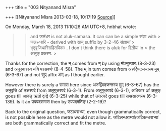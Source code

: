 +++
title = "003 Nityanand Misra"

+++
[[Nityanand Misra	2013-03-18, 10:17:19 [Source](https://groups.google.com/g/samskrita/c/T2g805aJrbI)]]



  
  
On Monday, March 18, 2013 11:10:26 AM UTC+8, hnbhat wrote:

> 
> > and जलंधर is not aluk-samasa. It can can be a simple संज्ञा with > जल+धारि - derived with खच् suffix by 3-2-46 संज्ञायां > भृतृवृजिधारिसहितपिदमः . I don't think there is aluk for द्वितीया in > the अलुक् प्रकरण. >
> 
> > 
> > 
> >   
> > 
> > 
> > 
> > 

  
Thanks for the correction, the न् comes from म् by using मोऽनुस्वारः (8-3-23) and अनुस्वारस्य ययि परसवर्णः (8-4-58). The म् in turn comes from अरुर्द्विषदजन्तस्य मुम् (6-3-67) and not सुप् affix अम् as I thought earlier.  
  
However there is surely a समास here since अरुर्द्विषदजन्तस्य मुम् (6-3-67) has the अनुवृत्ति of उत्तरपदे from अलुगुत्तरपदे (6-3-1). From अलुगुत्तरपदे (6-3-1), अधिकार of अलुक् goes till आनङ् ऋतो द्वन्द्वे (6-3-25) while that of उत्तरपदे goes till सम्प्रसारणस्य (6-3-139). Is it an उपपदसमास then by उपपदमतिङ् (2-2-19)?

  
Back to the original question, जटाधराभ्यां, even though grammatically correct, is not possible here as the metre would not allow it. जटिलन्धराभ्यां/जटिकन्धराभ्यां are both grammatically correct and fit the metre.  


